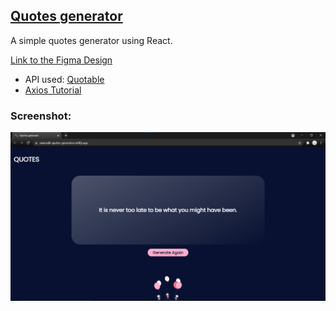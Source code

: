 ## [Quotes generator](https://swarnalii-quotes-generator.netlify.app/)

A simple quotes generator using React. 

[Link to the Figma Design](https://www.figma.com/file/ORIPsCBHFhUu65a4uFZrmm/quotes-generator?node-id=19%3A230)

- API used: [Quotable](https://github.com/lukePeavey/quotable)
- [Axios Tutorial](https://www.digitalocean.com/community/tutorials/react-axios-react)


### Screenshot:

![quotes-gen](https://github.com/swarnalii/Quotes-generator/blob/main/imgs/quotes-gen.png)